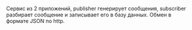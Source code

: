 Cервис из 2 приложений, publisher генерирует сообщения, subscriber разбирает сообщение и записывает его в базу данных. Обмен в формате JSON по http.
